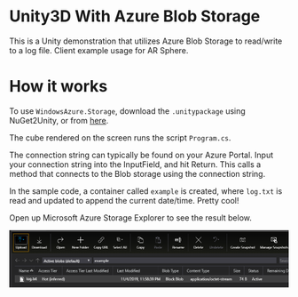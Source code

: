 # Unity3D With Azure Blob Storage
 This is a Unity demonstration that utilizes Azure Blob Storage to read/write to a log file. Client example usage for AR Sphere.
 
# How it works

To use `WindowsAzure.Storage`, download the `.unitypackage` using NuGet2Unity, or from [here](https://github.com/BrianPeek/AzureSDKs-Unity/tree/master/_UnityPackages). 

The cube rendered on the screen runs the script `Program.cs`. 

The connection string can typically be found on your Azure Portal. Input your connection string into the InputField, and hit Return. This calls a method that connects to the Blob storage using the connection string.

In the sample code, a container called `example` is created, where `log.txt` is read and updated to append the current date/time. Pretty cool!

Open up Microsoft Azure Storage Explorer to see the result below.

![](blob.PNG)
